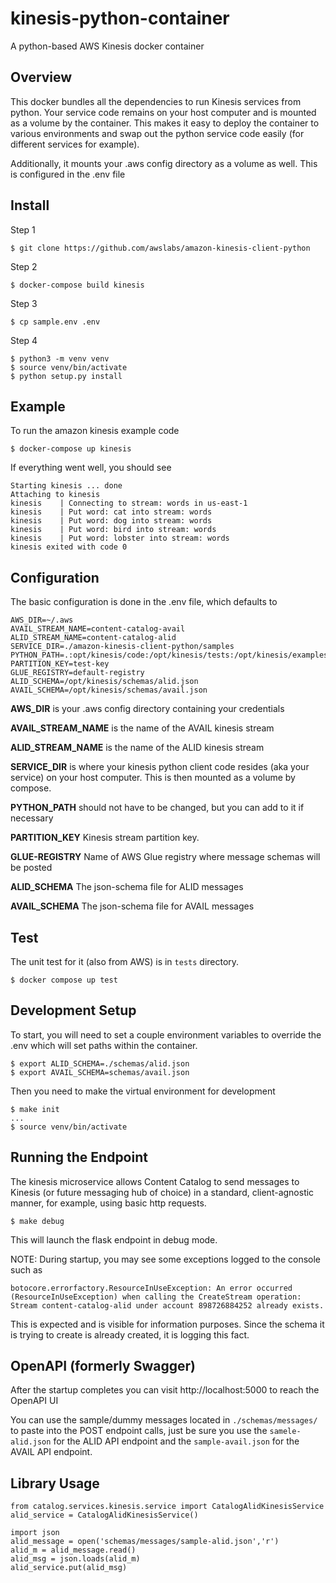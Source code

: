 # kinesis-python-container
A python-based AWS Kinesis docker container

## Overview

This docker bundles all the dependencies to run Kinesis services from python. Your service code remains on your host computer and is mounted as a volume by the container. This makes it easy to deploy the container to various environments and swap out the python service code easily (for different services for example).

Additionally, it mounts your .aws config directory as a volume as well. This is configured in the .env file

## Install

Step 1

```
$ git clone https://github.com/awslabs/amazon-kinesis-client-python
```

Step 2

```
$ docker-compose build kinesis
```

Step 3

```
$ cp sample.env .env
```

Step 4

```
$ python3 -m venv venv
$ source venv/bin/activate
$ python setup.py install
```

## Example

To run the amazon kinesis example code

```
$ docker-compose up kinesis
```

If everything went well, you should see

```
Starting kinesis ... done
Attaching to kinesis
kinesis    | Connecting to stream: words in us-east-1
kinesis    | Put word: cat into stream: words
kinesis    | Put word: dog into stream: words
kinesis    | Put word: bird into stream: words
kinesis    | Put word: lobster into stream: words
kinesis exited with code 0
```


## Configuration

The basic configuration is done in the .env file, which defaults to

```
AWS_DIR=~/.aws
AVAIL_STREAM_NAME=content-catalog-avail
ALID_STREAM_NAME=content-catalog-alid
SERVICE_DIR=./amazon-kinesis-client-python/samples
PYTHON_PATH=.:opt/kinesis/code:/opt/kinesis/tests:/opt/kinesis/examples
PARTITION_KEY=test-key
GLUE_REGISTRY=default-registry
ALID_SCHEMA=/opt/kinesis/schemas/alid.json
AVAIL_SCHEMA=/opt/kinesis/schemas/avail.json
```

**AWS_DIR** is your .aws config directory containing your credentials

**AVAIL_STREAM_NAME** is the name of the AVAIL kinesis stream

**ALID_STREAM_NAME** is the name of the ALID kinesis stream

**SERVICE_DIR** is where your kinesis python client code resides (aka your service) on your host computer. This is then mounted as a volume by compose.

**PYTHON_PATH** should not have to be changed, but you can add to it if necessary

**PARTITION_KEY** Kinesis stream partition key.

**GLUE-REGISTRY** Name of AWS Glue registry where message schemas will be posted

**ALID_SCHEMA** The json-schema file for ALID messages

**AVAIL_SCHEMA** The json-schema file for AVAIL messages

## Test

The unit test for it (also from AWS) is in `tests` directory.

```
$ docker compose up test
```

## Development Setup

To start, you will need to set a couple environment variables to override the .env which will set paths within the container.

```
$ export ALID_SCHEMA=./schemas/alid.json
$ export AVAIL_SCHEMA=schemas/avail.json
```
Then you need to make the virtual environment for development
```
$ make init
...
$ source venv/bin/activate
```

## Running the Endpoint

The kinesis microservice allows Content Catalog to send messages to Kinesis (or future messaging hub of choice) in a standard, client-agnostic manner, for example, using basic http requests.

```
$ make debug
```

This will launch the flask endpoint in debug mode. 

NOTE: During startup, you may see some exceptions logged to the console such as 
```
botocore.errorfactory.ResourceInUseException: An error occurred (ResourceInUseException) when calling the CreateStream operation: Stream content-catalog-alid under account 898726884252 already exists.
```
This is expected and is visible for information purposes. Since the schema it is trying to create is already created, it is logging this fact.

## OpenAPI (formerly Swagger)

After the startup completes you can visit http://localhost:5000 to reach the OpenAPI UI

You can use the sample/dummy messages located in `./schemas/messages/` to paste into the POST endpoint calls, just be sure you use the `samele-alid.json` for the ALID API endpoint and the `sample-avail.json` for the AVAIL API endpoint.

## Library Usage

```
from catalog.services.kinesis.service import CatalogAlidKinesisService
alid_service = CatalogAlidKinesisService()

import json
alid_message = open('schemas/messages/sample-alid.json','r')
alid_m = alid_message.read()
alid_msg = json.loads(alid_m)
alid_service.put(alid_msg)
```
